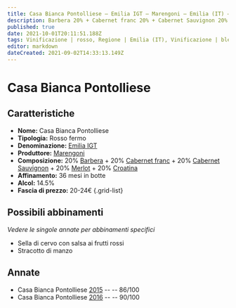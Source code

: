 ```yaml
---
title: Casa Bianca Pontolliese – Emilia IGT – Marengoni – Emilia (IT) – 20-24€ – 3★-4★
description: Barbera 20% + Cabernet franc 20% + Cabernet Sauvignon 20% + Croatina 20% + Merlot 20% | Sella di cervo con salsa ai frutti rossi – Stracotto di manzo
published: true
date: 2021-10-01T20:11:51.188Z
tags: Vinificazione | rosso, Regione | Emilia (IT), Vinificazione | blend, Vinificazione | fermo, Valutazioni | 4 stelle, Vitigni | Barbera, Vitigni | Cabernet franc, Vitigni | Cabernet Sauvignon, Vitigni | Merlot, Vitigni | Croatina, Prezzi | 20-24€, Alimento | cervo, Alimento-dettagli | sella, Aromatizzazione | salsa ai frutti rossi, Alimento | manzo, Cottura | stracotto
editor: markdown
dateCreated: 2021-09-02T14:33:13.149Z
---
```


# Casa Bianca Pontolliese 

## Caratteristiche
- **Nome:** Casa Bianca Pontolliese 
- **Tipologia:** Rosso fermo
- **Denominazione:** [Emilia IGT](/denominazioni/Italia/Emilia/IGT/Emilia)
- **Produttore:** [Marengoni](/produttori/Italia/Emilia/Marengoni) 
- **Composizione:** 20% [Barbera](/vitigni/Italia/bacca-nera/barbera) + 20% [Cabernet franc](/vitigni/Italia/bacca-nera/cabernet-franc) + 20% [Cabernet Sauvignon](/vitigni/Italia/bacca-nera/cabernet-sauvignon) + 20% [Merlot](/vitigni/Italia/bacca-nera/merlot) + 20% [Croatina](/vitigni/Italia/bacca-nera/croatina)
- **Affinamento:** 36 mesi in botte
- **Alcol:** 14.5%
- **Fascia di prezzo:** 20-24€
{.grid-list}

## Possibili abbinamenti
*Vedere le singole annate per abbinamenti specifici*

- Sella di cervo con salsa ai frutti rossi 
- Stracotto di manzo 

## Annate
- Casa Bianca Pontolliese [2015](/vini/Italia/Emilia/Marengoni/Casa-Bianca-Pontolliese/2015) -- <span class="star-3"></span> -- 86/100
- Casa Bianca Pontolliese [2016](/vini/Italia/Emilia/Marengoni/Casa-Bianca-Pontolliese/2016) -- <span class="star-4"></span> -- 90/100
